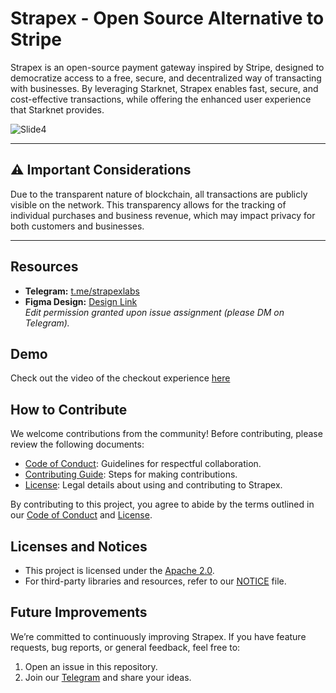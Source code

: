 # **Strapex - Open Source Alternative to Stripe**

Strapex is an open-source payment gateway inspired by Stripe, designed to democratize access to a free, secure, and decentralized way of transacting with businesses. By leveraging Starknet, Strapex enables fast, secure, and cost-effective transactions, while offering the enhanced user experience that Starknet provides.

![Slide4](https://github.com/user-attachments/assets/b9e4e13c-938e-4c29-a684-d94a084c0adf)

---

## **⚠️ Important Considerations**
Due to the transparent nature of blockchain, all transactions are publicly visible on the network. This transparency allows for the tracking of individual purchases and business revenue, which may impact privacy for both customers and businesses.

---

## **Resources**
- **Telegram:** [t.me/strapexlabs](https://t.me/strapexlabs)
- **Figma Design:** [Design Link](https://www.figma.com/design/1ZUxHzVqJw9vlY65cyYyvP/Untitled?node-id=0-1&t=a9OW5jcHrQkMgH0k-1)  
  *Edit permission granted upon issue assignment (please DM on Telegram).*

## **Demo**
Check out the video of the checkout experience [here](https://github.com/user-attachments/assets/9c8908ce-e0cc-44d8-b332-2873ce5cdb5c)

## **How to Contribute**
We welcome contributions from the community! Before contributing, please review the following documents:
- [Code of Conduct](CODE_OF_CONDUCT.md): Guidelines for respectful collaboration.
- [Contributing Guide](CONTRIBUTING.md): Steps for making contributions.
- [License](LICENSE): Legal details about using and contributing to Strapex.

By contributing to this project, you agree to abide by the terms outlined in our [Code of Conduct](CODE_OF_CONDUCT.md) and [License](LICENSE).

## **Licenses and Notices**
- This project is licensed under the [Apache 2.0](LICENSE).
- For third-party libraries and resources, refer to our [NOTICE](NOTICE) file.

## **Future Improvements**
We’re committed to continuously improving Strapex. If you have feature requests, bug reports, or general feedback, feel free to:
1. Open an issue in this repository.
2. Join our [Telegram](https://t.me/strapexlabs) and share your ideas.
